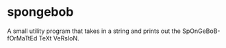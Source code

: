 # spongebob
A small utility program that takes in a string and prints out the SpOnGeBoB-fOrMaTtEd TeXt VeRsIoN.